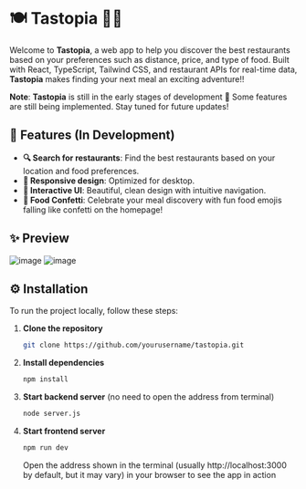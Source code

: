 # 🍽️ Tastopia 🍕🍣

Welcome to **Tastopia**, a web app to help you discover the best restaurants based on your preferences such as distance, price, and type of food. Built with React, TypeScript, Tailwind CSS, and restaurant APIs for real-time data, **Tastopia** makes finding your next meal an exciting adventure!!

**Note**: **Tastopia** is still in the early stages of development 🚧 Some features are still being implemented. Stay tuned for future updates! 

## 🚀 Features (In Development) 

- **🔍 Search for restaurants**: Find the best restaurants based on your location and food preferences.
- **📱 Responsive design**: Optimized for desktop.
- **💎 Interactive UI**: Beautiful, clean design with intuitive navigation.
- **🎉 Food Confetti**: Celebrate your meal discovery with fun food emojis falling like confetti on the homepage!

## ✨ Preview
![image](https://github.com/user-attachments/assets/6dce08e2-1cc0-4997-a25a-3cf3dc11fa91)
![image](https://github.com/user-attachments/assets/0a6df46c-eba9-4306-b4d4-b9f66a98892f)



## ⚙️ Installation

To run the project locally, follow these steps:

1. **Clone the repository**

   ```bash
   git clone https://github.com/yourusername/tastopia.git
   ```

2. **Install dependencies**

   ```bash
   npm install
   ```

3. **Start backend server** (no need to open the address from terminal)
   ```bash
   node server.js
   ```

4. **Start frontend server**
   ```bash
   npm run dev
   ```
   Open the address shown in the terminal (usually http://localhost:3000 by default, but it may vary) in your browser to see the app in action
